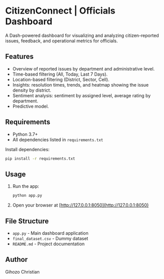 # CitizenConnect | Officials Dashboard

A Dash-powered dashboard for visualizing and analyzing citizen-reported issues, feedback, and operational metrics for officials.

## Features

- Overview of reported issues by department and administrative level.
- Time-based filtering (All, Today, Last 7 Days).
- Location-based filtering (District, Sector, Cell).
- Insights: resolution times, trends, and heatmap showing the issue density by district.
- Sentiment analysis: sentiment by assigned level, average rating by department.
- Predictive model.

## Requirements

- Python 3.7+
- All dependencies listed in `requirements.txt`

Install dependencies:
```bash
pip install -r requirements.txt
```

## Usage
1. Run the app:
    ```bash
    python app.py
    ```
2. Open your browser at [http://127.0.0.1:8050](http://127.0.0.1:8050)

## File Structure

- `app.py` - Main dashboard application
- `final_dataset.csv` - Dummy dataset
- `README.md` - Project documentation

## Author

Gihozo Christian